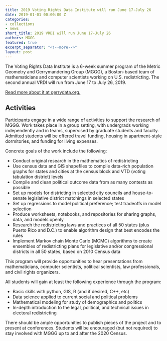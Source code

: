 ```yaml
---
title: 2019 Voting Rights Data Institute will run June 17-July 26
date: 2019-01-01 00:00:00 Z
categories:
- collections
- news
short_title: 2019 VRDI will run June 17-July 26
authors: MGGG
featured: true
excerpt_separator: "<!--more-->"
layout: post
---
```


The Voting Rights Data Institute is a 6-week summer program of the Metric Geometry and Gerrymandering Group (MGGG), a Boston-based team of mathematicians and computer scientists working on U.S. redistricting. The second annual VRDI will run from June 17 to July 26, 2019.

[Read more about it at gerrydata.org.](http://gerrydata.org/)

<!--more-->

## Activities

Participants engage in a wide range of activities to support the research of MGGG. Work takes place in a group setting, with undergrads working independently and in teams, supervised by graduate students and faculty. Admitted students will be offered travel funding, housing in apartment-style dormitories, and funding for living expenses.

Concrete goals of the work include the following:

- Conduct original research in the mathematics of redistricting
- Use census data and GIS shapefiles to compile data-rich population graphs for states and cities at the census block and VTD (voting tabulation district) levels
- Compile and clean political outcome data from as many contests as possible
- Set up models for districting in selected city councils and house-to-senate legislative district matchings in selected states
- Set up regressions to model political preference; test tradeoffs in model selection
- Produce worksheets, notebooks, and repositories for sharing graphs, data, and models openly
- Research the redistricting laws and practices of all 50 states (plus Puerto Rico and D.C.) to enable algorithm design that best encodes the rules
- Implement Markov chain Monte Carlo (MCMC) algorithms to create ensembles of redistricting plans for legislative and/or congressional districts in all 50 states, based on 2010 Census data

This program will provide opportunities to hear presentations from mathematicians, computer scientists, political scientists, law professionals, and civil rights organizers.

All students will gain at least the following experience through the program:

- Basic skills with python, GIS, R (and if desired, C++, etc)
- Data science applied to current social and political problems
- Mathematical modeling for study of demographics and politics
- In-depth introduction to the legal, political, and technical issues in electoral redistricting

There should be ample opportunities to publish pieces of the project and to present at conferences. Students will be encouraged (but not required) to stay involved with MGGG up to and after the 2020 Census.
